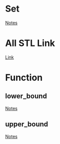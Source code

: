# Set
 [Notes](https://chatgpt.com/share/e900329d-fd85-4824-a4b9-c9937bface2d)


 # All STL Link
 [Link](https://takeuforward.org/c/c-stl-tutorial-most-frequent-used-stl-containers/)


 # Function 

   ## lower_bound
   [Notes](https://chatgpt.com/share/94ae3c02-4e14-4cb0-9eee-1fb29561e49d)

   ## upper_bound
   [Notes](https://chatgpt.com/share/fa990e87-237e-4e2b-b09d-c56f867cb0aa)

